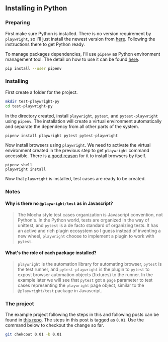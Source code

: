 
## Installing in Python

### Preparing

First make sure Python is installed. There is no version requirement by `playwright`, so I'll just install the newest version from [here](https://www.python.org/downloads/). Following the instructions there to get Python ready.

To manage packages dependencies, I'll use `pipenv` as Python environment management tool. The detail on how to use it can be found [here](https://pipenv-fork.readthedocs.io/en/latest/).

```bash
pip install --user pipenv
```

### Installing

First create a folder for the project.

```bash
mkdir test-playwright-py
cd test-playwright-py
```

In the directory created, install `playwright`, `pytest`, and `pytest-playwright` using `pipenv`. The installation will create a virtual environment automatically and separate the dependency from all other parts of the system.

```
pipenv install playwright pytest pytest-playwright
```

Now install browsers using `playwright`. We need to activate the virtual environment created in the previous step to get `playwright` command accessible. There is [a good reason](#why-installing-browsers-by-playwright) for it to install browsers by itself.

```
pipenv shell
playwright install
```

Now that `playwright` is installed, test cases are ready to be created.

### Notes

#### Why is there no `@playwright/test` as in Javascript?

  > The Mocha style test cases organization is Javascript convention, not Python's. In the Python world, tests are organized in the way of unittest, and `pytest` is a de facto standard of organizing tests. It has an active and rich plugin ecosystem so I guess instead of inventing a new wheel, `playwright` choose to implement a plugin to work with `pytest`.

#### What's the role of each package installed?

  > `playwright` is the automation library for automating browser, `pytest` is the test runner, and `pytest-playwright` is the plugin to `pytest` to expost browser automation objects (fixtures) to the runner. In the example later we will see that `pytest` got a `page` parameter to test cases representing the `playwright` page object, similar to the `@playwright/test` package in Javascript.

### The project

The example project following the steps in this and following posts can be found in [this repo](https://github.com/wei-y/test-playwright-python). The steps in this post is tagged as `0.01`. Use the command below to checkout the change so far.

```bash
git chekcout 0.01 -b 0.01
```
